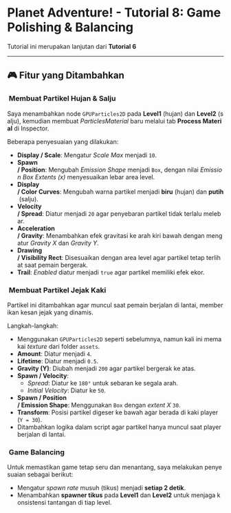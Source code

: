 # Planet Adventure! - Tutorial 8: Game Polishing & Balancing
Tutorial ini merupakan lanjutan dari **Tutorial 6**

---

## 🎮 Fitur yang Ditambahkan

###  Membuat Partikel Hujan & Salju

Saya menambahkan node `GPUParticles2D` pada **Level1** (hujan) dan **Level2** (salju), kemudian membuat *ParticlesMaterial* baru melalui tab **Process Material** di Inspector.

Beberapa penyesuaian yang dilakukan:

- **Display / Scale**: Mengatur *Scale Max* menjadi `10`.
- **Spawn / Position**: Mengubah *Emission Shape* menjadi `Box`, dengan nilai *Emission Box Extents (x)* menyesuaikan lebar area level.
- **Display / Color Curves**: Mengubah warna partikel menjadi **biru** (hujan) dan **putih** (salju).
- **Velocity / Spread**: Diatur menjadi `20` agar penyebaran partikel tidak terlalu melebar.
- **Acceleration / Gravity**: Menambahkan efek gravitasi ke arah kiri bawah dengan mengatur *Gravity X* dan *Gravity Y*.
- **Drawing / Visibility Rect**: Disesuaikan dengan area level agar partikel tetap terlihat saat pemain bergerak.
- **Trail**: *Enabled* diatur menjadi `true` agar partikel memiliki efek ekor.

###  Membuat Partikel Jejak Kaki

Partikel ini ditambahkan agar muncul saat pemain berjalan di lantai, memberikan kesan jejak yang dinamis.

Langkah-langkah:

- Menggunakan `GPUParticles2D` seperti sebelumnya, namun kali ini memakai *texture* dari folder `assets`.
- **Amount**: Diatur menjadi `4`.
- **Lifetime**: Diatur menjadi `0.5`.
- **Gravity (Y)**: Diubah menjadi `200` agar partikel bergerak ke atas.
- **Spawn / Velocity**:
    - *Spread*: Diatur ke `180°` untuk sebaran ke segala arah.
    - *Initial Velocity*: Diatur ke `50`.
- **Spawn / Position / Emission Shape**: Menggunakan `Box` dengan *extent X* `30`.
- **Transform**: Posisi partikel digeser ke bawah agar berada di kaki player (`Y = 30`).
- Ditambahkan logika dalam script agar partikel hanya muncul saat player berjalan di lantai.

###  Game Balancing

Untuk memastikan game tetap seru dan menantang, saya melakukan penyesuaian sebagai berikut:

- Mengatur *spawn rate* musuh (tikus) menjadi **setiap 2 detik**.
- Menambahkan **spawner tikus** pada **Level1** dan **Level2** untuk menjaga konsistensi tantangan di tiap level.
